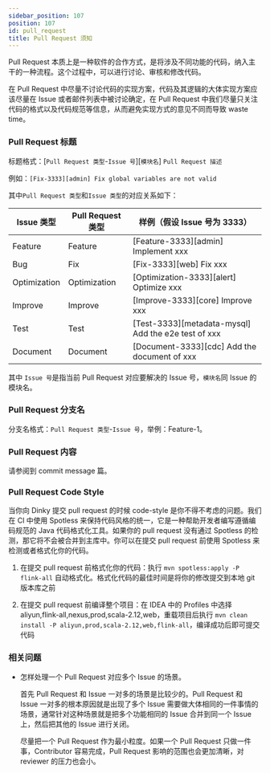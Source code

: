 ```yaml
---
sidebar_position: 107
position: 107
id: pull_request
title: Pull Request 须知
---
```

Pull Request 本质上是一种软件的合作方式，是将涉及不同功能的代码，纳入主干的一种流程。这个过程中，可以进行讨论、审核和修改代码。

在 Pull Request 中尽量不讨论代码的实现方案，代码及其逻辑的大体实现方案应该尽量在 Issue 或者邮件列表中被讨论确定，在 Pull Request 中我们尽量只关注代码的格式以及代码规范等信息，从而避免实现方式的意见不同而导致 waste time。

### Pull Request 标题

标题格式：[`Pull Request 类型`-`Issue 号`][`模块名`] `Pull Request 描述`

例如：`[Fix-3333][admin] Fix global variables are not valid`

其中`Pull Request 类型`和`Issue 类型`的对应关系如下：


| Issue 类型  | Pull Request 类型                  | 样例（假设 Issue 号为 3333）                                |
| ------------- | ----------------------- |-----------------------------------------------------|
| Feature     | Feature               | [Feature-3333][admin] Implement xxx                 |
| Bug         | Fix                   | [Fix-3333][web] Fix xxx                             |
| Optimization | Optimization           | [Optimization-3333][alert] Optimize xxx             |
| Improve | Improve           | [Improve-3333][core] Improve xxx                    |
| Test        | Test                  | [Test-3333][metadata-mysql] Add the e2e test of xxx |
| Document        | Document                  | [Document-3333][cdc] Add the document of xxx        |

其中 `Issue 号`是指当前 Pull Request 对应要解决的 Issue 号，`模块名`同 Issue 的模块名。

### Pull Request 分支名

分支名格式：`Pull Request 类型`-`Issue 号`，举例：Feature-1。

### Pull Request 内容

请参阅到 commit message 篇。

### Pull Request Code Style

当你向 Dinky 提交 pull request 的时候 code-style 是你不得不考虑的问题。我们在 CI 中使用 Spotless 来保持代码风格的统一，它是一种帮助开发者编写遵循编码规范的 Java 代码格式化工具。如果你的 pull request 没有通过 Spotless 的检测，那它将不会被合并到主库中。你可以在提交 pull request 前使用 Spotless 来检测或者格式化你的代码。

1. 在提交 pull request 前格式化你的代码：执行 `mvn spotless:apply -P flink-all` 自动格式化。格式化代码的最佳时间是将你的修改提交到本地 git 版本库之前

2. 在提交 pull request 前编译整个项目：在 IDEA 中的 Profiles 中选择 aliyun,flink-all,nexus,prod,scala-2.12,web，重载项目后执行 `mvn clean install -P aliyun,prod,scala-2.12,web,flink-all`，编译成功后即可提交代码

### 相关问题

- 怎样处理一个 Pull Request 对应多个 Issue 的场景。

  首先 Pull Request 和 Issue 一对多的场景是比较少的。Pull Request 和 Issue 一对多的根本原因就是出现了多个
  Issue 需要做大体相同的一件事情的场景，通常针对这种场景就是把多个功能相同的 Issue 合并到同一个 Issue 上，然后把其他的
  Issue 进行关闭。

  尽量把一个 Pull Request 作为最小粒度。如果一个 Pull Request 只做一件事，Contributor 容易完成，Pull Request 影响的范围也会更加清晰，对 reviewer 的压力也会小。
